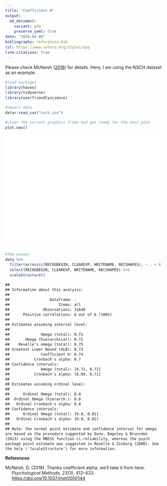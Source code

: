 ```yaml
---
title: "Coefficient H"
output:
  md_document:
    variant: gfm
    preserve_yaml: true
date: "2024-04-08"
bibliography: references.bib
csl: https://www.zotero.org/styles/apa
link-citations: true
---
```


Please check McNeish ([2018](#ref-mcneish2018)) for details. Here, I am
using the NSCH dataset as an example.

``` r
#load packages
library(haven)
library(tidyverse)
library(userfriendlyscience)
```

``` r
#import data
data<-read_sav("nsch.sav")
```

``` r
#clear the current graphics frame and get ready for the next plot
plot.new()
```

![](index_files/figure-gfm/unnamed-chunk-3-1.png)<!-- -->

``` r
#the answer
data %>% 
  filter(across(c(RECOGBEGIN, CLEAREXP, WRITENAME, RECSHAPES), ~ . < 6)) %>% 
  select(RECOGBEGIN, CLEAREXP, WRITENAME, RECSHAPES) %>% 
  scaleStructure()
```

    ## 
    ## Information about this analysis:
    ## 
    ##                  Dataframe: .
    ##                      Items: all
    ##               Observations: 11648
    ##      Positive correlations: 6 out of 6 (100%)
    ## 
    ## Estimates assuming interval level:
    ## 
    ##              Omega (total): 0.71
    ##       Omega (hierarchical): 0.72
    ##    Revelle's omega (total): 0.75
    ## Greatest Lower Bound (GLB): 0.73
    ##              Coefficient H: 0.74
    ##           Cronbach's alpha: 0.7
    ## Confidence intervals:
    ##              Omega (total): [0.71, 0.72]
    ##           Cronbach's alpha: [0.69, 0.71]
    ## 
    ## Estimates assuming ordinal level:
    ## 
    ##      Ordinal Omega (total): 0.8
    ##  Ordinal Omega (hierarch.): 0.8
    ##   Ordinal Cronbach's alpha: 0.8
    ## Confidence intervals:
    ##      Ordinal Omega (total): [0.8, 0.81]
    ##   Ordinal Cronbach's alpha: [0.8, 0.81]
    ## 
    ## Note: the normal point estimate and confidence interval for omega are based on the procedure suggested by Dunn, Baguley & Brunsden (2013) using the MBESS function ci.reliability, whereas the psych package point estimate was suggested in Revelle & Zinbarg (2008). See the help ('?scaleStructure') for more information.

**References**

<div id="refs" class="references csl-bib-body hanging-indent"
entry-spacing="0" line-spacing="2">

<div id="ref-mcneish2018" class="csl-entry">

McNeish, D. (2018). Thanks coefficient alpha, we’ll take it from here.
*Psychological Methods*, *23*(3), 412–433.
<https://doi.org/10.1037/met0000144>

</div>

</div>
